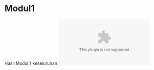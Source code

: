 # Modul1
Hasil Modul 1 keseluruhan
![alt text](https://github.com/aulyaaa/Modul1/blob/master/Modul1.docx)

